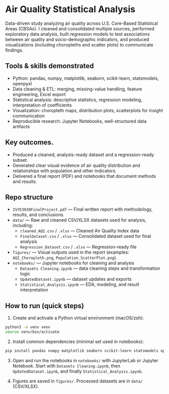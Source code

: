 # Air Quality Statistical Analysis

Data-driven study analyzing air quality across U.S. Core-Based Statistical Areas (CBSAs). I cleaned and consolidated multiple sources, performed exploratory data analysis, built regression models to test associations between air quality and socio-demographic indicators, and produced visualizations (including choropleths and scatter plots) to communicate findings.

## Tools & skills demonstrated
- Python: pandas, numpy, matplotlib, seaborn, scikit-learn, statsmodels, openpyxl
- Data cleaning & ETL: merging, missing-value handling, feature engineering, Excel export
- Statistical analysis: descriptive statistics, regression modeling, interpretation of coefficients
- Visualization: choropleth maps, distribution plots, scatterplots for insight communication
- Reproducible research: Jupyter Notebooks, well-structured data artifacts

## Key outcomes.
- Produced a cleaned, analysis-ready dataset and a regression-ready subset.
- Generated clear visual evidence of air quality distribution and relationships with population and other indicators.
- Delivered a final report (PDF) and notebooks that document methods and results.

## Repo structure
- `ISYE3030FinalProject.pdf` — Final written report with methodology, results, and conclusions.
- `data/` — Raw and cleaned CSV/XLSX datasets used for analysis, including:
  - `cleaned_AQI.csv` / `.xlsx` — Cleaned Air Quality Index data
  - `FinalDataset.csv` / `.xlsx` — Consolidated dataset used for final analysis
  - `Regression_Dataset.csv` / `.xlsx` — Regression-ready file
- `figures/` — Visual outputs used in the report (examples: `AQI_Choropleth.png`, `Population_ScatterPlot.png`).
- `notebooks/` — Jupyter notebooks for cleaning and analysis
  - `Datasets Cleaning.ipynb` — data cleaning steps and transformation logic
  - `UpdatedDataset.ipynb` — dataset updates and exports
  - `Statistical_Analysis.ipynb` — EDA, modeling, and result interpretation

## How to run (quick steps)
1. Create and activate a Python virtual environment (macOS/zsh):

```bash
python3 -m venv venv
source venv/bin/activate
```

2. Install common dependencies (minimal set used in notebooks):

```bash
pip install pandas numpy matplotlib seaborn scikit-learn statsmodels openpyxl jupyterlab
```

3. Open and run the notebooks in `notebooks/` with JupyterLab or Jupyter Notebook. Start with `Datasets Cleaning.ipynb`, then `UpdatedDataset.ipynb`, and finally `Statistical_Analysis.ipynb`.

4. Figures are saved in `figures/`. Processed datasets are in `data/` (CSV/XLSX).


